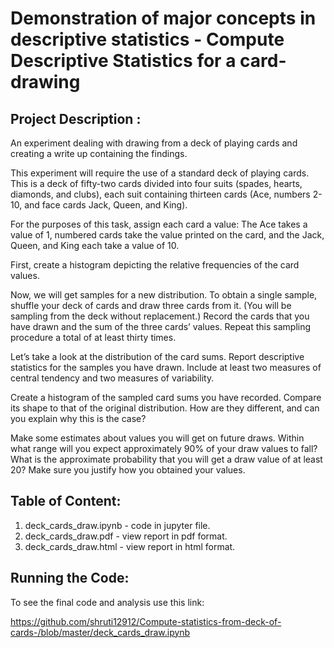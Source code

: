 # Demonstration of major concepts in descriptive statistics - Compute Descriptive Statistics for a card-drawing 

## Project Description :

An experiment dealing with drawing from a deck of playing cards and creating a write up containing the findings.

This experiment will require the use of a standard deck of playing cards. This is a deck of fifty-two cards divided into four suits (spades, hearts, diamonds, and clubs), each suit containing thirteen cards (Ace, numbers 2-10, and face cards Jack, Queen, and King).

For the purposes of this task, assign each card a value: The Ace takes a value of 1, numbered cards take the value printed on the card, and the Jack, Queen, and King each take a value of 10.

First, create a histogram depicting the relative frequencies of the card values.

Now, we will get samples for a new distribution. To obtain a single sample, shuffle your deck of cards and draw three cards from it. (You will be sampling from the deck without replacement.) Record the cards that you have drawn and the sum of the three cards’ values. Repeat this sampling procedure a total of at least thirty times.

Let’s take a look at the distribution of the card sums. Report descriptive statistics for the samples you have drawn. Include at least two measures of central tendency and two measures of variability.

Create a histogram of the sampled card sums you have recorded. Compare its shape to that of the original distribution. How are they different, and can you explain why this is the case?

Make some estimates about values you will get on future draws. Within what range will you expect approximately 90% of your draw values to fall? What is the approximate probability that you will get a draw value of at least 20? Make sure you justify how you obtained your values.

## Table of Content:

1. deck_cards_draw.ipynb - code in jupyter file.
2. deck_cards_draw.pdf - view report in pdf format.
3. deck_cards_draw.html - view report in html format.

## Running the Code:
To see the final code and analysis use this link:

https://github.com/shruti12912/Compute-statistics-from-deck-of-cards-/blob/master/deck_cards_draw.ipynb
